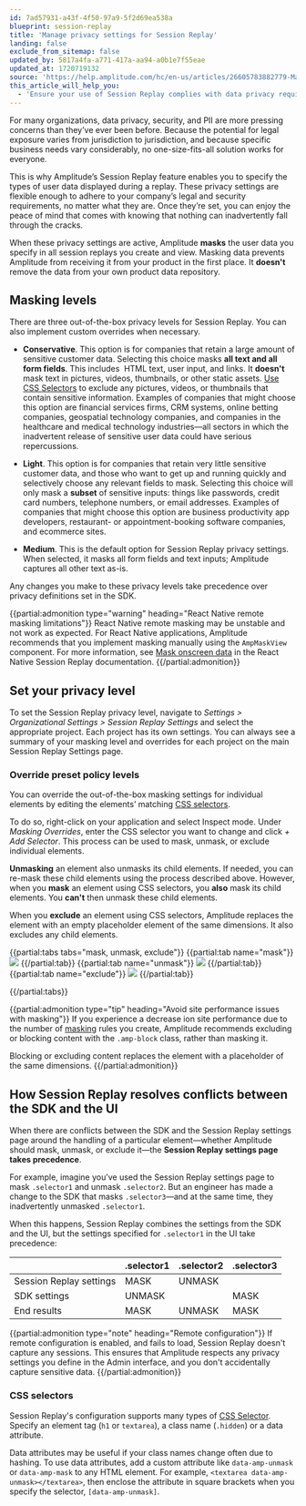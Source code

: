 ```yaml
---
id: 7ad57931-a43f-4f50-97a9-5f2d69ea538a
blueprint: session-replay
title: 'Manage privacy settings for Session Replay'
landing: false
exclude_from_sitemap: false
updated_by: 5817a4fa-a771-417a-aa94-a0b1e7f55eae
updated_at: 1720719132
source: 'https://help.amplitude.com/hc/en-us/articles/26605783882779-Manage-privacy-settings-for-Session-Replay'
this_article_will_help_you:
  - 'Ensure your use of Session Replay complies with data privacy requirements'
---
```

For many organizations, data privacy, security, and PII are more pressing concerns than they’ve ever been before. Because the potential for legal exposure varies from jurisdiction to jurisdiction, and because specific business needs vary considerably, no one-size-fits-all solution works for everyone.

This is why Amplitude’s Session Replay feature enables you to specify the types of user data displayed during a replay. These privacy settings are flexible enough to adhere to your company’s legal and security requirements, no matter what they are. Once they’re set, you can enjoy the peace of mind that comes with knowing that nothing can inadvertently fall through the cracks.

When these privacy settings are active, Amplitude **masks** the user data you specify in all session replays you create and view. Masking data prevents Amplitude from receiving it from your product in the first place. It **doesn't** remove the data from your own product data repository.

## Masking levels

There are three out-of-the-box privacy levels for Session Replay. You can also implement custom overrides when necessary.

- **Conservative**. This option is for companies that retain a large amount of sensitive customer data. Selecting this choice masks **all text and all form fields**. This includes  HTML text, user input, and links. It **doesn't** mask text in pictures, videos, thumbnails, or other static assets. [Use CSS Selectors](https://www.w3schools.com/cssref/css_selectors.php) to exclude any pictures, videos, or thumbnails that contain sensitive information. Examples of companies that might choose this option are financial services firms, CRM systems, online betting companies, geospatial technology companies, and companies in the healthcare and medical technology industries—all sectors in which the inadvertent release of sensitive user data could have serious repercussions.

- **Light**. This option is for companies that retain very little sensitive customer data, and those who want to get up and running quickly and selectively choose any relevant fields to mask. Selecting this choice will only mask a **subset** of sensitive inputs: things like passwords, credit card numbers, telephone numbers, or email addresses. Examples of companies that might choose this option are business productivity app developers, restaurant- or appointment-booking software companies, and ecommerce sites.

- **Medium**. This is the default option for Session Replay privacy settings. When selected, it masks all form fields and text inputs; Amplitude captures all other text as-is.

Any changes you make to these privacy levels take precedence over privacy definitions set in the SDK.

{{partial:admonition type="warning" heading="React Native remote masking limitations"}}
React Native remote masking may be unstable and not work as expected. For React Native applications, Amplitude recommends that you implement masking manually using the `AmpMaskView` component. For more information, see [Mask onscreen data](/docs/session-replay/session-replay-react-native-sdk-plugin#mask-onscreen-data) in the React Native Session Replay documentation.
{{/partial:admonition}}

## Set your privacy level

To set the Session Replay privacy level, navigate to _Settings > Organizational Settings > Session Replay Settings_ and select the appropriate project. Each project has its own settings. You can always see a summary of your masking level and overrides for each project on the main Session Replay Settings page.

### Override preset policy levels

You can override the out-of-the-box masking settings for individual elements by editing the elements’ matching [CSS selectors](https://www.w3schools.com/cssref/css_selectors.php).

To do so, right-click on your application and select Inspect mode. Under *Masking Overrides*, enter the CSS selector you want to change and click *+ Add Selector*. This process can be used to mask, unmask, or exclude individual elements.

**Unmasking** an element also unmasks its child elements. If needed, you can re-mask these child elements using the process described above. However, when you **mask** an element using CSS selectors, you **also** mask its child elements. You **can't** then unmask these child elements.

When you **exclude** an element using CSS selectors, Amplitude replaces the element with an empty placeholder element of the same dimensions. It also excludes any child elements.

{{partial:tabs tabs="mask, unmask, exclude"}}
{{partial:tab name="mask"}}
![](statamic://asset::help_center_conversions::session-replay/image2.png)
{{/partial:tab}}
{{partial:tab name="unmask"}}
![](statamic://asset::help_center_conversions::session-replay/image1.png)
{{/partial:tab}}
{{partial:tab name="exclude"}}
![](statamic://asset::help_center_conversions::session-replay/image3.png)
{{/partial:tab}}

{{/partial:tabs}}

{{partial:admonition type="tip" heading="Avoid site performance issues with masking"}}
If you experience a decrease ion site performance due to the number of [masking](/docs/session-replay/session-replay-standalone-sdk#mask-on-screen-data) rules you create, Amplitude recommends excluding or blocking content with the `.amp-block` class, rather than masking it.

Blocking or excluding content replaces the element with a placeholder of the same dimensions.
{{/partial:admonition}}

## How Session Replay resolves conflicts between the SDK and the UI

When there are conflicts between the SDK and the Session Replay settings page around the handling of a particular element—whether Amplitude should mask, unmask, or exclude it—the **Session Replay settings page takes precedence**.

For example, imagine you’ve used the Session Replay settings page to mask `.selector1` and unmask `.selector2`. But an engineer has made a change to the SDK that masks `.selector3`—and at the same time, they inadvertently unmasked `.selector1`.

When this happens, Session Replay combines the settings from the SDK and the UI, but the settings specified for `.selector1` in the UI take precedence:

|                         | .selector1 | .selector2 | .selector3 |
| ----------------------- | ---------- | ---------- | ---------- |
| Session Replay settings | MASK       | UNMASK     |            |
| SDK settings            | UNMASK     |            | MASK       |
| End results             | MASK       | UNMASK     | MASK       |

{{partial:admonition type="note" heading="Remote configuration"}}
If remote configuration is enabled, and fails to load, Session Replay doesn't capture any sessions. This ensures that Amplitude respects any privacy settings you define in the Admin interface, and you don't accidentally capture sensitive data.
{{/partial:admonition}}

### CSS selectors

Session Replay's configuration supports many types of [CSS Selector](https://developer.mozilla.org/en-US/docs/Learn/CSS/Building_blocks/Selectors). Specify an element tag (`h1` or `textarea`), a class name (`.hidden`) or a data attribute.

Data attributes may be useful if your class names change often due to hashing. To use  data attributes, add a custom attribute like `data-amp-unmask` or `data-amp-mask` to any HTML element. For example, `<textarea data-amp-unmask></textarea>`, then enclose the attribute in square brackets when you specify the selector, `[data-amp-unmask]`.

